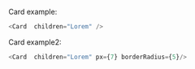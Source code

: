 Card example:

```js
<Card  children="Lorem" />
```

Card example2:

```js
<Card  children="Lorem" px={7} borderRadius={5}/>
```

